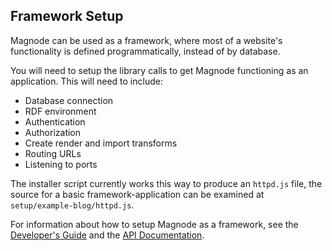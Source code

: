 ## Framework Setup

Magnode can be used as a framework, where most of a website's functionality is defined programmatically, instead of by database.

You will need to setup the library calls to get Magnode functioning as an application. This will need to include:

* Database connection
* RDF environment
* Authentication
* Authorization
* Create render and import transforms
* Routing URLs
* Listening to ports

The installer script currently works this way to produce an `httpd.js` file, the source for a basic framework-application can be examined at `setup/example-blog/httpd.js`.

For information about how to setup Magnode as a framework, see the [Developer's Guide](#developer) and the [API Documentation](#api).
